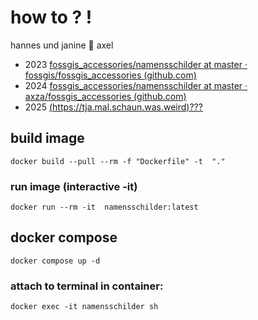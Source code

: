 # how to ? !

hannes und janine 🤝 axel
- 2023 [fossgis_accessories/namensschilder at master · fossgis/fossgis_accessories (github.com)](https://github.com/fossgis/fossgis_accessories/tree/master/namensschilder) 
- 2024 [fossgis_accessories/namensschilder at master · axza/fossgis_accessories (github.com)](https://github.com/axza/fossgis_accessories/tree/master/namensschilder) 
- 2025 [(https://tja.mal.schaun.was.weird)???](https://tja.mal.schaun.was.weird)

## build image
```
docker build --pull --rm -f "Dockerfile" -t  "."
```

### run image (interactive -it)
```
docker run --rm -it  namensschilder:latest
```

## docker compose
```
docker compose up -d
```

### attach to terminal in container:
```
docker exec -it namensschilder sh
```